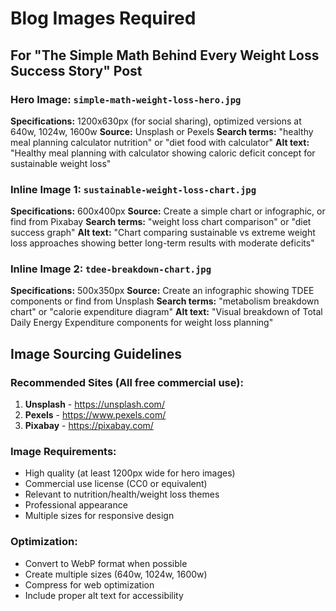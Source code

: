 # Blog Images Required

## For "The Simple Math Behind Every Weight Loss Success Story" Post

### Hero Image: `simple-math-weight-loss-hero.jpg`
**Specifications:** 1200x630px (for social sharing), optimized versions at 640w, 1024w, 1600w
**Source:** Unsplash or Pexels
**Search terms:** "healthy meal planning calculator nutrition" or "diet food with calculator"
**Alt text:** "Healthy meal planning with calculator showing caloric deficit concept for sustainable weight loss"

### Inline Image 1: `sustainable-weight-loss-chart.jpg`
**Specifications:** 600x400px
**Source:** Create a simple chart or infographic, or find from Pixabay
**Search terms:** "weight loss chart comparison" or "diet success graph"
**Alt text:** "Chart comparing sustainable vs extreme weight loss approaches showing better long-term results with moderate deficits"

### Inline Image 2: `tdee-breakdown-chart.jpg`
**Specifications:** 500x350px
**Source:** Create an infographic showing TDEE components or find from Unsplash
**Search terms:** "metabolism breakdown chart" or "calorie expenditure diagram"
**Alt text:** "Visual breakdown of Total Daily Energy Expenditure components for weight loss planning"

## Image Sourcing Guidelines

### Recommended Sites (All free commercial use):
1. **Unsplash** - https://unsplash.com/
2. **Pexels** - https://www.pexels.com/
3. **Pixabay** - https://pixabay.com/

### Image Requirements:
- High quality (at least 1200px wide for hero images)
- Commercial use license (CC0 or equivalent)
- Relevant to nutrition/health/weight loss themes
- Professional appearance
- Multiple sizes for responsive design

### Optimization:
- Convert to WebP format when possible
- Create multiple sizes (640w, 1024w, 1600w)
- Compress for web optimization
- Include proper alt text for accessibility